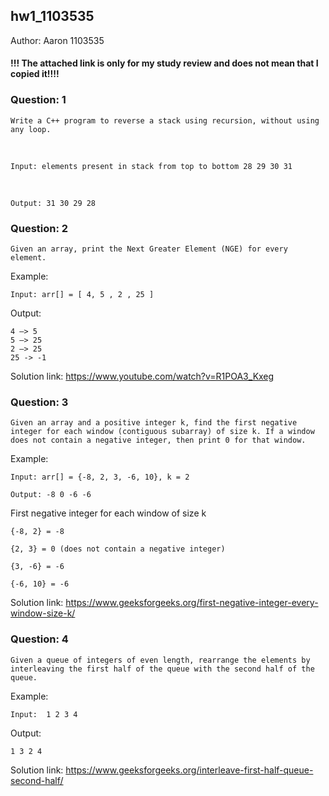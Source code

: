 ## hw1_1103535
Author: Aaron 1103535 

#### !!! The attached link is only for my study review and does not mean that I copied it!!!!
### Question: 1
<p>

	Write a C++ program to reverse a stack using recursion, without using any loop.
<br>

	Input: elements present in stack from top to bottom 28 29 30 31
<br>

	Output: 31 30 29 28 
</p>

### Question: 2
<P>

	Given an array, print the Next Greater Element (NGE) for every element.

Example:

	Input: arr[] = [ 4, 5 , 2 , 25 ]

Output: 

	4 –> 5
	5 –> 25
	2 –> 25  
	25 -> -1         
	
Solution link: https://www.youtube.com/watch?v=R1POA3_Kxeg
</P>


### Question: 3
<p>

	Given an array and a positive integer k, find the first negative integer for each window (contiguous subarray) of size k. If a window does not contain a negative integer, then print 0 for that window.

Example: 

	Input: arr[] = {-8, 2, 3, -6, 10}, k = 2

	Output: -8 0 -6 -6

First negative integer for each window of size k

	{-8, 2} = -8

	{2, 3} = 0 (does not contain a negative integer)

	{3, -6} = -6

	{-6, 10} = -6 

Solution link: https://www.geeksforgeeks.org/first-negative-integer-every-window-size-k/
</p>

### Question: 4
<p>

	Given a queue of integers of even length, rearrange the elements by interleaving the first half of the queue with the second half of the queue.
Example:

	Input:  1 2 3 4

Output:

	1 3 2 4

Solution link: https://www.geeksforgeeks.org/interleave-first-half-queue-second-half/
</p>
